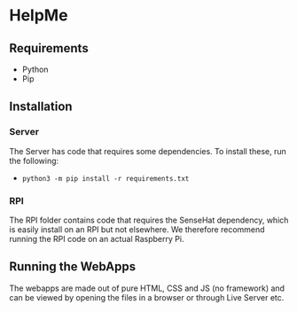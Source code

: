 # HelpMe

## Requirements

- Python
- Pip

## Installation

### Server

The Server has code that requires some dependencies. To install these, run the following:

- `python3 -m pip install -r requirements.txt`

### RPI

The RPI folder contains code that requires the SenseHat dependency, which is easily install on an RPI but not elsewhere. We therefore recommend running the RPI code on an actual Raspberry Pi.

## Running the WebApps

The webapps are made out of pure HTML, CSS and JS (no framework) and can be viewed by opening the files in a browser or through Live Server etc.

